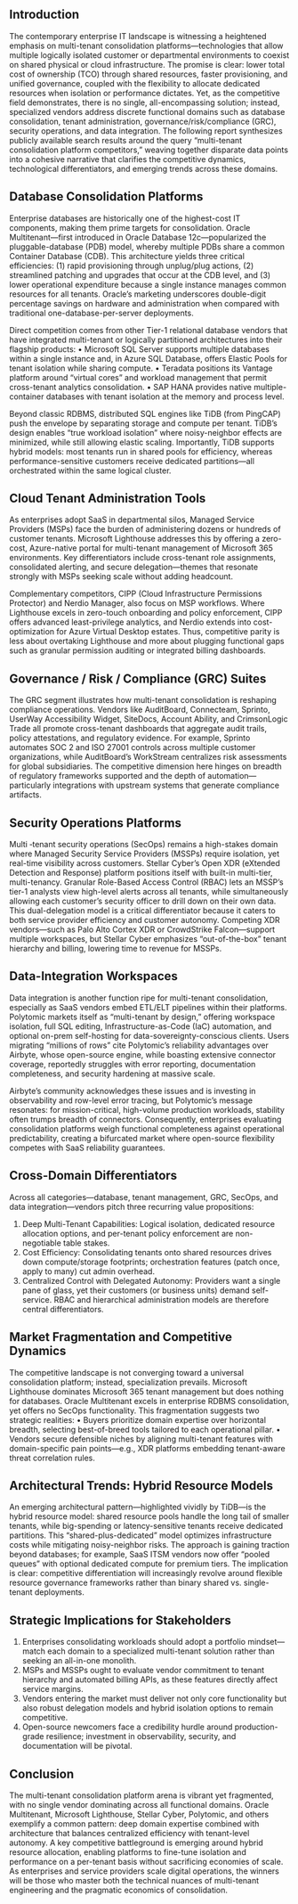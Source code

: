 ## Introduction
The contemporary enterprise IT landscape is witnessing a heightened emphasis on multi-tenant consolidation platforms—technologies that allow multiple logically isolated customer or departmental environments to coexist on shared physical or cloud infrastructure. The promise is clear: lower total cost of ownership (TCO) through shared resources, faster provisioning, and unified governance, coupled with the flexibility to allocate dedicated resources when isolation or performance dictates. Yet, as the competitive field demonstrates, there is no single, all-encompassing solution; instead, specialized vendors address discrete functional domains such as database consolidation, tenant administration, governance/risk/compliance (GRC), security operations, and data integration. The following report synthesizes publicly available search results around the query “multi-tenant consolidation platform competitors,” weaving together disparate data points into a cohesive narrative that clarifies the competitive dynamics, technological differentiators, and emerging trends across these domains.

## Database Consolidation Platforms
Enterprise databases are historically one of the highest-cost IT components, making them prime targets for consolidation. Oracle Multitenant—first introduced in Oracle Database 12c—popularized the pluggable-database (PDB) model, whereby multiple PDBs share a common Container Database (CDB). This architecture yields three critical efficiencies: (1) rapid provisioning through unplug/plug actions, (2) streamlined patching and upgrades that occur at the CDB level, and (3) lower operational expenditure because a single instance manages common resources for all tenants. Oracle’s marketing underscores double-digit percentage savings on hardware and administration when compared with traditional one-database-per-server deployments.

Direct competition comes from other Tier-1 relational database vendors that have integrated multi-tenant or logically partitioned architectures into their flagship products:
• Microsoft SQL Server supports multiple databases within a single instance and, in Azure SQL Database, offers Elastic Pools for tenant isolation while sharing compute. 
• Teradata positions its Vantage platform around “virtual cores” and workload management that permit cross-tenant analytics consolidation. 
• SAP HANA provides native multiple-container databases with tenant isolation at the memory and process level. 

Beyond classic RDBMS, distributed SQL engines like TiDB (from PingCAP) push the envelope by separating storage and compute per tenant. TiDB’s design enables “true workload isolation” where noisy-neighbor effects are minimized, while still allowing elastic scaling. Importantly, TiDB supports hybrid models: most tenants run in shared pools for efficiency, whereas performance-sensitive customers receive dedicated partitions—all orchestrated within the same logical cluster.

## Cloud Tenant Administration Tools
As enterprises adopt SaaS in departmental silos, Managed Service Providers (MSPs) face the burden of administering dozens or hundreds of customer tenants. Microsoft Lighthouse addresses this by offering a zero-cost, Azure-native portal for multi-tenant management of Microsoft 365 environments. Key differentiators include cross-tenant role assignments, consolidated alerting, and secure delegation—themes that resonate strongly with MSPs seeking scale without adding headcount.

Complementary competitors, CIPP (Cloud Infrastructure Permissions Protector) and Nerdio Manager, also focus on MSP workflows. Where Lighthouse excels in zero-touch onboarding and policy enforcement, CIPP offers advanced least-privilege analytics, and Nerdio extends into cost-optimization for Azure Virtual Desktop estates. Thus, competitive parity is less about overtaking Lighthouse and more about plugging functional gaps such as granular permission auditing or integrated billing dashboards.

## Governance / Risk / Compliance (GRC) Suites
The GRC segment illustrates how multi-tenant consolidation is reshaping compliance operations. Vendors like AuditBoard, Connecteam, Sprinto, UserWay Accessibility Widget, SiteDocs, Account Ability, and CrimsonLogic Trade all promote cross-tenant dashboards that aggregate audit trails, policy attestations, and regulatory evidence. For example, Sprinto automates SOC 2 and ISO 27001 controls across multiple customer organizations, while AuditBoard’s WorkStream centralizes risk assessments for global subsidiaries. The competitive dimension here hinges on breadth of regulatory frameworks supported and the depth of automation—particularly integrations with upstream systems that generate compliance artifacts.

## Security Operations Platforms
Multi ‑tenant security operations (SecOps) remains a high-stakes domain where Managed Security Service Providers (MSSPs) require isolation, yet real-time visibility across customers. Stellar Cyber’s Open XDR (eXtended Detection and Response) platform positions itself with built-in multi-tier, multi-tenancy. Granular Role-Based Access Control (RBAC) lets an MSSP’s tier-1 analysts view high-level alerts across all tenants, while simultaneously allowing each customer’s security officer to drill down on their own data. This dual-delegation model is a critical differentiator because it caters to both service provider efficiency and customer autonomy. Competing XDR vendors—such as Palo Alto Cortex XDR or CrowdStrike Falcon—support multiple workspaces, but Stellar Cyber emphasizes “out-of-the-box” tenant hierarchy and billing, lowering time to revenue for MSSPs.

## Data-Integration Workspaces
Data integration is another function ripe for multi-tenant consolidation, especially as SaaS vendors embed ETL/ELT pipelines within their platforms. Polytomic markets itself as “multi-tenant by design,” offering workspace isolation, full SQL editing, Infrastructure-as-Code (IaC) automation, and optional on-prem self-hosting for data-sovereignty-conscious clients. Users migrating “millions of rows” cite Polytomic’s reliability advantages over Airbyte, whose open-source engine, while boasting extensive connector coverage, reportedly struggles with error reporting, documentation completeness, and security hardening at massive scale.

Airbyte’s community acknowledges these issues and is investing in observability and row-level error tracing, but Polytomic’s message resonates: for mission-critical, high-volume production workloads, stability often trumps breadth of connectors. Consequently, enterprises evaluating consolidation platforms weigh functional completeness against operational predictability, creating a bifurcated market where open-source flexibility competes with SaaS reliability guarantees.

## Cross-Domain Differentiators
Across all categories—database, tenant management, GRC, SecOps, and data integration—vendors pitch three recurring value propositions:
1. Deep Multi-Tenant Capabilities: Logical isolation, dedicated resource allocation options, and per-tenant policy enforcement are non-negotiable table stakes.
2. Cost Efficiency: Consolidating tenants onto shared resources drives down compute/storage footprints; orchestration features (patch once, apply to many) cut admin overhead.
3. Centralized Control with Delegated Autonomy: Providers want a single pane of glass, yet their customers (or business units) demand self-service. RBAC and hierarchical administration models are therefore central differentiators.

## Market Fragmentation and Competitive Dynamics
The competitive landscape is not converging toward a universal consolidation platform; instead, specialization prevails. Microsoft Lighthouse dominates Microsoft 365 tenant management but does nothing for databases. Oracle Multitenant excels in enterprise RDBMS consolidation, yet offers no SecOps functionality. This fragmentation suggests two strategic realities:
• Buyers prioritize domain expertise over horizontal breadth, selecting best-of-breed tools tailored to each operational pillar.
• Vendors secure defensible niches by aligning multi-tenant features with domain-specific pain points—e.g., XDR platforms embedding tenant-aware threat correlation rules.

## Architectural Trends: Hybrid Resource Models
An emerging architectural pattern—highlighted vividly by TiDB—is the hybrid resource model: shared resource pools handle the long tail of smaller tenants, while big-spending or latency-sensitive tenants receive dedicated partitions. This “shared-plus-dedicated” model optimizes infrastructure costs while mitigating noisy-neighbor risks. The approach is gaining traction beyond databases; for example, SaaS ITSM vendors now offer “pooled queues” with optional dedicated compute for premium tiers. The implication is clear: competitive differentiation will increasingly revolve around flexible resource governance frameworks rather than binary shared vs. single-tenant deployments.

## Strategic Implications for Stakeholders
1. Enterprises consolidating workloads should adopt a portfolio mindset—match each domain to a specialized multi-tenant solution rather than seeking an all-in-one monolith.
2. MSPs and MSSPs ought to evaluate vendor commitment to tenant hierarchy and automated billing APIs, as these features directly affect service margins.
3. Vendors entering the market must deliver not only core functionality but also robust delegation models and hybrid isolation options to remain competitive.
4. Open-source newcomers face a credibility hurdle around production-grade resilience; investment in observability, security, and documentation will be pivotal.

## Conclusion
The multi-tenant consolidation platform arena is vibrant yet fragmented, with no single vendor dominating across all functional domains. Oracle Multitenant, Microsoft Lighthouse, Stellar Cyber, Polytomic, and others exemplify a common pattern: deep domain expertise combined with architecture that balances centralized efficiency with tenant-level autonomy. A key competitive battleground is emerging around hybrid resource allocation, enabling platforms to fine-tune isolation and performance on a per-tenant basis without sacrificing economies of scale. As enterprises and service providers scale digital operations, the winners will be those who master both the technical nuances of multi-tenant engineering and the pragmatic economics of consolidation.